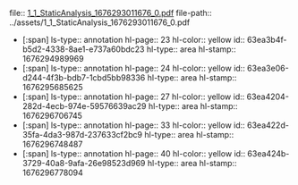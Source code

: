 file:: [1_1_StaticAnalysis_1676293011676_0.pdf](../assets/1_1_StaticAnalysis_1676293011676_0.pdf)
file-path:: ../assets/1_1_StaticAnalysis_1676293011676_0.pdf

- [:span]
  ls-type:: annotation
  hl-page:: 23
  hl-color:: yellow
  id:: 63ea3b4f-b5d2-4338-8ae1-e737a60bdc23
  hl-type:: area
  hl-stamp:: 1676294989969
- [:span]
  ls-type:: annotation
  hl-page:: 24
  hl-color:: yellow
  id:: 63ea3e06-d244-4f3b-bdb7-1cbd5bb98336
  hl-type:: area
  hl-stamp:: 1676295685625
- [:span]
  ls-type:: annotation
  hl-page:: 27
  hl-color:: yellow
  id:: 63ea4204-282d-4ecb-974e-59576639ac29
  hl-type:: area
  hl-stamp:: 1676296706745
- [:span]
  ls-type:: annotation
  hl-page:: 33
  hl-color:: yellow
  id:: 63ea422d-35fa-4da3-987d-237633cf2bc9
  hl-type:: area
  hl-stamp:: 1676296748487
- [:span]
  ls-type:: annotation
  hl-page:: 40
  hl-color:: yellow
  id:: 63ea424b-3729-40a8-9afa-26e98523d969
  hl-type:: area
  hl-stamp:: 1676296778094